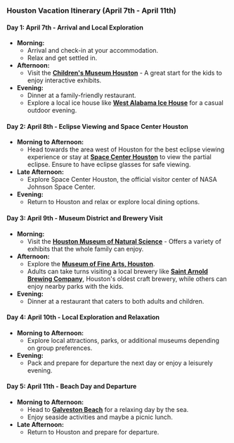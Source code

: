 ### **Houston Vacation Itinerary (April 7th - April 11th)**

#### **Day 1: April 7th - Arrival and Local Exploration**

- **Morning:**
  - Arrival and check-in at your accommodation.
  - Relax and get settled in.
- **Afternoon:**
  - Visit the **[Children's Museum Houston](https://www.cmhouston.org/)** - A great start for the kids to enjoy interactive exhibits.
- **Evening:**
  - Dinner at a family-friendly restaurant.
  - Explore a local ice house like **[West Alabama Ice House](http://www.westalabamaicehouse.com/)** for a casual outdoor evening.

#### **Day 2: April 8th - Eclipse Viewing and Space Center Houston**

- **Morning to Afternoon:**
  - Head towards the area west of Houston for the best eclipse viewing experience or stay at **[Space Center Houston](https://spacecenter.org/)** to view the partial eclipse. Ensure to have eclipse glasses for safe viewing.
- **Late Afternoon:**
  - Explore Space Center Houston, the official visitor center of NASA Johnson Space Center.
- **Evening:**
  - Return to Houston and relax or explore local dining options.

#### **Day 3: April 9th - Museum District and Brewery Visit**

- **Morning:**
  - Visit the **[Houston Museum of Natural Science](https://www.hmns.org/)** - Offers a variety of exhibits that the whole family can enjoy.
- **Afternoon:**
  - Explore the **[Museum of Fine Arts, Houston](https://www.mfah.org/)**.
  - Adults can take turns visiting a local brewery like **[Saint Arnold Brewing Company](https://www.saintarnold.com/)**, Houston's oldest craft brewery, while others can enjoy nearby parks with the kids.
- **Evening:**
  - Dinner at a restaurant that caters to both adults and children.

#### **Day 4: April 10th - Local Exploration and Relaxation**

- **Morning to Afternoon:**
  - Explore local attractions, parks, or additional museums depending on group preferences.
- **Evening:**
  - Pack and prepare for departure the next day or enjoy a leisurely evening.

#### **Day 5: April 11th - Beach Day and Departure**

- **Morning to Afternoon:**
  - Head to **[Galveston Beach](https://www.visitgalveston.com/beaches/)** for a relaxing day by the sea.
  - Enjoy seaside activities and maybe a picnic lunch.
- **Late Afternoon:**
  - Return to Houston and prepare for departure.
